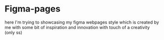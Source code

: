 # Figma-pages
here I'm trying to showcasing my figma webpages style which is created by me with some bit of inspiration and innovation with touch of a creativity
(only ss)
